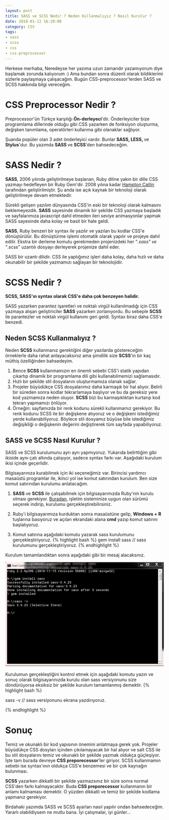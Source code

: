 ```yaml
---
layout: post
title: SASS ve SCSS Nedir ? Neden Kullanmalıyız ? Nasıl Kurulur ?
date: 2018-01-12 16:29:00
category: CSS
tags:
- sass
- scss
- css
- css-preprocessor
---
```

Herkese merhaba,
Neredeyse her yazıma uzun zamandır yazamıyorum diye başlamak zorunda kalıyorum :) Ama bundan sonra düzenli olarak bildiklerimi sizlerle paylaşmaya çalışacağım. Bugün CSS-preprocessor'lerden SASS ve SCSS hakkında bilgi vereceğim.

<h1>CSS Preprocessor Nedir ?</h1>

Preprocessor'ün Türkçe karşılığı <strong>Ön-derleyeci</strong>'dir. Önderleyiciler bize programlama dillerinde olduğu gibi CSS yazarken de fonksiyon oluşturma, değişken tanımlama, operatörleri kullanma gibi olanaklar sağlıyor.

Şuanda popüler olan 3 adet önderleyici vardır. Bunlar <strong>SASS, LESS, </strong>ve <strong>Stylus</strong>'dur. Bu yazımda <strong>SASS </strong> ve <strong>SCSS</strong>'den bahsedeceğim.

<h1>SASS Nedir ?</h1>
<strong>SASS</strong>, 2006 yılında geliştirilmeye başlanan, Ruby diline yakın bir dille CSS yazmayı hedefleyen bir Ruby Gem'dir. 2008 yılına kadar <a href="https://www.google.com.tr/search?q=Hampton+Catlin&oq=Hampton+Catlin&aqs=chrome..69i57.150j0j7&sourceid=chrome&ie=UTF-8" target="_blank">Hampton Catlin</a> tarafından geliştirilmiştir. Şu anda ise açık kaynak bir teknoloji olarak geliştirilmeye devam etmektedir.

Sürekli gelişen yazılım dünyasında CSS'in eski bir teknoloji olarak kalmasını beklemeyezdik. <strong>SASS</strong> sayesinde dinamik bir şekilde CSS yazmaya başladık ve sayfalarımıza javascript dahil etmeden ileri seviye animasyonlar yapmak SASS sayesinde daha kolay ve basit bir hale geldi.

<strong>SASS</strong>, Ruby benzeri bir syntax ile yazılır ve yazılan bu kodlar CSS'e dönüştürülür. Bu dönüştürme işlemi otomatik olarak yapılır ve projeye dahil edilir. Ekstra bir derleme komutu gerekmeden projenizdeki her "*.sass" ve "*.scss" uzantılı dosyayı derleyerek projenize dahil eder.

SASS bir uzantı dilidir. CSS ile yaptığımız işleri daha kolay, daha hızlı ve daha okunabilir bir şekilde yazmamızı sağlayan bir teknolojidir.

<h1>SCSS Nedir ?</h1>
<strong>SCSS, SASS'ın syntax olarak CSS'e daha çok benzeyen halidir.</strong>

SASS yazarken parantez işaretleri ve noktalı virgül kullanılmadığı için CSS yazmaya alışan geliştiriciler <strong>SASS</strong> yazarken zorlanıyordu. Bu sebeple <strong>SCSS</strong> ile parantezler ve noktalı virgül kullanımı geri geldi. Syntax biraz daha CSS'e benzedi.

<h2>Neden SCSS Kullanmalıyız ?</h2>
Neden <strong>SCSS</strong> kullanmanız gerektiğini diğer yazılarda göstereceğim örneklerle daha rahat anlayacaksınız ama şimdilik size <strong>SCSS</strong>'in bir kaç müthiş özelliğinden bahsedeyim.

1. Bence <strong>SCSS</strong> kullanmamızın en önemli sebebi CSS'i statik yapıdan çıkartıp dinamik bir programlama dili gibi kullanabilmemizi sağlamasıdır.
2. Hızlı bir şekilde stil dosyalarını oluşturmamıza olanak sağlar.
3. Projeler büyüdükçe CSS dosyalarımız daha karmaşık bir hal alıyor. Belirli bir süreden sonra kodlar tekrarlamaya başlıyor ve bu da gereksiz yere kod yazmamıza neden oluyor. <strong>SCSS</strong> bizi bu karmaşıklıktan kurtarıp kod tekrarı yapmamızı önlüyor.
4. Örneğin: sayfamızda bir renk kodunu sürekli kullanmamız gerekiyor. Bu renk kodunu SCSS ile bir değişkene atıyoruz ve o değişkeni istediğimiz yerde kullanabiliyoruz. Böylece stil dosyamız büyüse bile istediğimiz değişikliği o değişkenin değerini değiştirerek tüm sayfada yapabiliyoruz.


<h2>SASS ve SCSS Nasıl Kurulur ?</h2>
SASS ve SCSS kurulumunu ayrı ayrı yapmıyoruz. Yukarıda belirttiğim gibi ikiside aynı çatı altında çalışıyor, sadece syntax farkı var. Aşağıdaki kurulum ikisi içinde geçerlidir.

Bilgisayarınıza kurabilmek için iki seçeneğimiz var. Birincisi yardımcı  masaüstü programlar ile, ikinci yol ise komut satırından kurulum. Ben size komut satırından kurulumu anlatacağım.

1. <strong>SASS</strong> ve <strong>SCSS</strong> ile çalışabilmek için bilgisayarımızda Ruby'nin kurulu olması gerekiyor.
<a href="https://rubyinstaller.org/downloads/">Buradan</a>, işletim sisteminize uygun olan sürümü seçerek indirip, kurulumu gerçekleştirebilirsiniz.

2. Ruby'i bilgisayarımıza kurduktan sonra masaüstüne gelip, <strong>Windows + R</strong> tuşlarına basıyoruz ve açılan ekrandaki alana <strong>cmd</strong> yazıp komut satırını başlatıyoruz.

3. Komut satırına aşağıdaki komutu yazarak sass kurulumunu gerçekleştiriyoruz.
{% highlight bash %}
gem install sass 	// sass kurulumunu gerçekleştiriyoruz.
{% endhighlight %}

Kurulum tamamlandıktan sonra aşağıdaki gibi bir mesaj alacaksınız. 

<img class="img-responsive" src="../static/images/post_image/sass-ve-scss-nedir-neden-kullanmaliyiz-nasil-kurulur.html/1.png" />

Kurulumun gerçekleştiğini kontrol etmek için aşağıdaki komutu yazın ve sonuç olarak bilgisayarınızda kurulu olan sass versiyonunu size döndürüyorsa eksiksiz bir şekilde kurulum tamamlanmış demektir.
{% highlight bash %}

sass -v 	// sass versiyonunu ekrana yazdırıyoruz.

{% endhighlight %}

<h1>Sonuç</h1>
Temiz ve okunaklı bir kod yapısının önemini anlatmaya gerek yok. Projeler büyüdükçe CSS dosyları içinden çıkılamayacak bir hal alıyor ve salt CSS ile bu stil dosyalarını temiz ve okunaklı bir şekilde yazmak oldukça güçleşiyor. İşte tam burada devreye <strong>CSS preporecessor</strong>'ler giriyor. SCSS kullanmamın sebebi ise syntax'ının oldukça CSS'e benzemesi ve bir çok kaynağın bulunması.

<strong>SCSS</strong> yazarken dikkatli bir şekilde yazmazsınız bir süre sonra normal CSS'den farkı kalmayacaktır. Buda <strong>CSS preporecessor</strong> kullanmanın bir anlamı kalmaması demektir. O yüzden dikkatli ve temiz bir şekilde kodlama yapmanız gerekiyor.

Birdahaki yazımda SASS ve SCSS ayarları nasıl yapılır ondan bahsedeceğim. Yararlı olabildiysem ne mutlu bana.
İyi çalışmalar, iyi günler...
